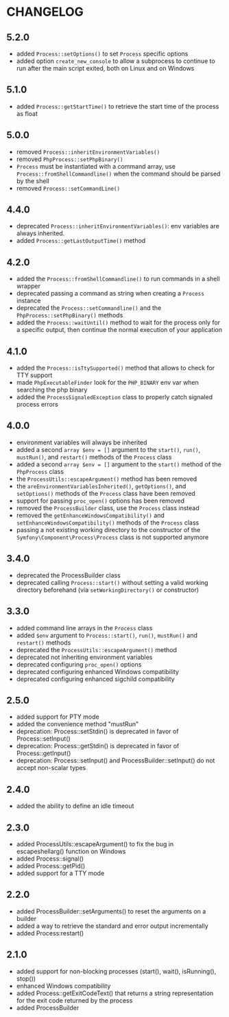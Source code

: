 # CHANGELOG

## 5.2.0

-   added `Process::setOptions()` to set `Process` specific options
-   added option `create_new_console` to allow a subprocess to continue
    to run after the main script exited, both on Linux and on Windows

## 5.1.0

-   added `Process::getStartTime()` to retrieve the start time of the process as float

## 5.0.0

-   removed `Process::inheritEnvironmentVariables()`
-   removed `PhpProcess::setPhpBinary()`
-   `Process` must be instantiated with a command array, use `Process::fromShellCommandline()` when the command should be parsed by the shell
-   removed `Process::setCommandLine()`

## 4.4.0

-   deprecated `Process::inheritEnvironmentVariables()`: env variables are always inherited.
-   added `Process::getLastOutputTime()` method

## 4.2.0

-   added the `Process::fromShellCommandline()` to run commands in a shell wrapper
-   deprecated passing a command as string when creating a `Process` instance
-   deprecated the `Process::setCommandline()` and the `PhpProcess::setPhpBinary()` methods
-   added the `Process::waitUntil()` method to wait for the process only for a
    specific output, then continue the normal execution of your application

## 4.1.0

-   added the `Process::isTtySupported()` method that allows to check for TTY support
-   made `PhpExecutableFinder` look for the `PHP_BINARY` env var when searching the php binary
-   added the `ProcessSignaledException` class to properly catch signaled process errors

## 4.0.0

-   environment variables will always be inherited
-   added a second `array $env = []` argument to the `start()`, `run()`,
    `mustRun()`, and `restart()` methods of the `Process` class
-   added a second `array $env = []` argument to the `start()` method of the
    `PhpProcess` class
-   the `ProcessUtils::escapeArgument()` method has been removed
-   the `areEnvironmentVariablesInherited()`, `getOptions()`, and `setOptions()`
    methods of the `Process` class have been removed
-   support for passing `proc_open()` options has been removed
-   removed the `ProcessBuilder` class, use the `Process` class instead
-   removed the `getEnhanceWindowsCompatibility()` and `setEnhanceWindowsCompatibility()` methods of the `Process` class
-   passing a not existing working directory to the constructor of the `Symfony\Component\Process\Process` class is not
    supported anymore

## 3.4.0

-   deprecated the ProcessBuilder class
-   deprecated calling `Process::start()` without setting a valid working directory beforehand (via `setWorkingDirectory()` or constructor)

## 3.3.0

-   added command line arrays in the `Process` class
-   added `$env` argument to `Process::start()`, `run()`, `mustRun()` and `restart()` methods
-   deprecated the `ProcessUtils::escapeArgument()` method
-   deprecated not inheriting environment variables
-   deprecated configuring `proc_open()` options
-   deprecated configuring enhanced Windows compatibility
-   deprecated configuring enhanced sigchild compatibility

## 2.5.0

-   added support for PTY mode
-   added the convenience method "mustRun"
-   deprecation: Process::setStdin() is deprecated in favor of Process::setInput()
-   deprecation: Process::getStdin() is deprecated in favor of Process::getInput()
-   deprecation: Process::setInput() and ProcessBuilder::setInput() do not accept non-scalar types

## 2.4.0

-   added the ability to define an idle timeout

## 2.3.0

-   added ProcessUtils::escapeArgument() to fix the bug in escapeshellarg() function on Windows
-   added Process::signal()
-   added Process::getPid()
-   added support for a TTY mode

## 2.2.0

-   added ProcessBuilder::setArguments() to reset the arguments on a builder
-   added a way to retrieve the standard and error output incrementally
-   added Process:restart()

## 2.1.0

-   added support for non-blocking processes (start(), wait(), isRunning(), stop())
-   enhanced Windows compatibility
-   added Process::getExitCodeText() that returns a string representation for
    the exit code returned by the process
-   added ProcessBuilder
